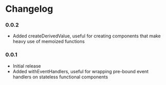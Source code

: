 # Changelog

### 0.0.2
* Added createDerivedValue, useful for creating components that make heavy use of memoized functions

### 0.0.1

* Initial release
* Added withEventHandlers, useful for wrapping pre-bound event handlers on stateless functional components

